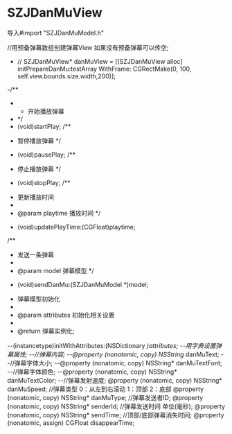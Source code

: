 # SZJDanMuView

导入#import "SZJDanMuModel.h"

 //用预备弹幕数组创建弹幕View  如果没有预备弹幕可以传空;
 
- // SZJDanMuView* danMuView = [[SZJDanMuView alloc] initPrepareDanMu:testArray WithFrame: CGRectMake(0, 100, self.view.bounds.size.width,200)];
 
-/**
- *  开始播放弹幕
- */
- (void)startPlay;
/**
 *  暂停播放弹幕
 */
- (void)pausePlay;
/**
 *  停止播放弹幕
 */
- (void)stopPlay;
/**
 *  更新播放时间
 *
 *  @param playtime 播放时间
 */
- (void)updatePlayTime:(CGFloat)playtime;

/**
 *  发送一条弹幕
 *
 *  @param model 弹幕模型
 */
- (void)sendDanMu:(SZJDanMuModel *)model;

 *  弹幕模型初始化
 *
 *  @param attributes 初始化相关设置
 *
 *  @return 弹幕实例化;
 
--(instancetype)initWithAttributes:(NSDictionary *)attributes; 
--用字典设置弹幕属性;
--//弹幕内容;
--@property (nonatomic, copy) NSString* danMuText;
--//弹幕字体大小;
--@property (nonatomic, copy) NSString* danMuTextFont;
--//弹幕字体颜色;
--@property (nonatomic, copy) NSString* danMuTextColor;
--//弹幕发射速度;
@property (nonatomic, copy) NSString* danMuSpeed;
//弹幕类型 0：从左到右滚动 1：顶部  2：底部
@property (nonatomic, copy) NSString* danMuType;
//弹幕发送者ID;
@property (nonatomic, copy) NSString* senderId;
//弹幕发送时间 单位(毫秒);
@property (nonatomic, copy) NSString* sendTime;
//顶部/底部弹幕消失时间;
@property (nonatomic, assign) CGFloat disappearTime;






